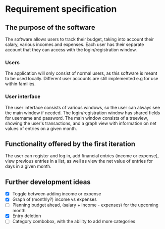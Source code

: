 # Requirement specification

## The purpose of the software

The software allows users to track their budget, taking into account their salary, various incomes and expenses.
Each user has their separate account that they can access with the login/registration window.

### Users

The application will only consist of normal users, as this software is meant to be used locally. Different user accounts
are still implemented e.g for use within families.

### User interface

The user interface consists of various windows, so the user can always see the main window if needed.
The login/registration window has shared fields for username and password. The main window consists of a treeview,
showing
the user's transactions, and a graph view with information on net values of entries on a given month.

## Functionality offered by the first iteration

The user can register and log in, add financial entries (income or expense), view previous entries in a list, as well as view the net value of entries for days in a given month.

## Further development ideas

- [x] Toggle between adding income or expense
- [x] Graph of (monthly?) income vs expenses
- [ ] Planning budget ahead, (salary + income - expenses) for the upcoming month
- [x] Entry deletion
- [ ] Category combobox, with the ability to add more categories